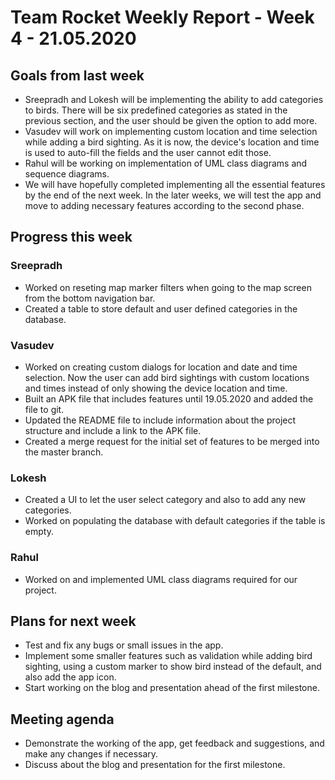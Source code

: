 # Team Rocket Weekly Report - Week 4 - 21.05.2020

## Goals from last week

*  Sreepradh and Lokesh will be implementing the ability to add categories to birds. There will be six predefined categories as stated in the previous section, and the user should be given the option to add more.
*  Vasudev will work on implementing custom location and time selection while adding a bird sighting. As it is now, the device's location and time is used to auto-fill the fields and the user cannot edit those.
*  Rahul will be working on implementation of UML class diagrams and sequence diagrams.
*  We will have hopefully completed implementing all the essential features by the end of the next week. In the later weeks, we will test the app and move to adding necessary features according to the second phase.

## Progress this week

### Sreepradh

*  Worked on reseting map marker filters when going to the map screen from the bottom navigation bar.
*  Created a table to store default and user defined categories in the database.

### Vasudev

*  Worked on creating custom dialogs for location and date and time selection. Now the user can add bird sightings with custom locations and times instead of only showing the device location and time.
*  Built an APK file that includes features until 19.05.2020 and added the file to git.
*  Updated the README file to include information about the project structure and include a link to the APK file.
*  Created a merge request for the initial set of features to be merged into the master branch.

### Lokesh

* Created a UI to let the user select category and also to add any new categories.
* Worked on populating the database with default categories if the table is empty.

### Rahul

* Worked on and implemented UML class diagrams required for our project. 


## Plans for next week

*  Test and fix any bugs or small issues in the app.
*  Implement some smaller features such as validation while adding bird sighting, using a custom marker to show bird instead of the default, and also add the app icon.
*  Start working on the blog and presentation ahead of the first milestone.

## Meeting agenda

* Demonstrate the working of the app, get feedback and suggestions, and make any changes if necessary.
* Discuss about the blog and presentation for the first milestone.